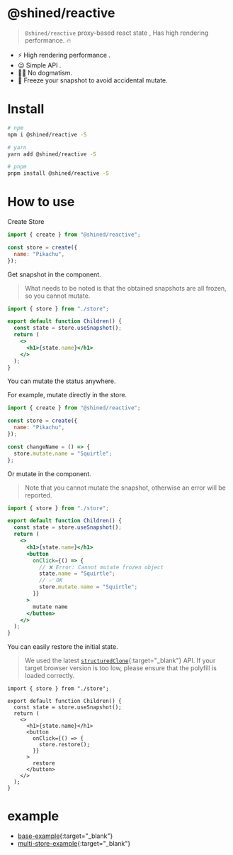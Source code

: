 # @shined/reactive

> `@shined/reactive` proxy-based react state , Has high rendering performance. 🔥

- ⚡️ High rendering performance .
- 😉 Simple API .
- 🏄‍♂️ No dogmatism.
- 🔐 Freeze your snapshot to avoid accidental mutate.

# Install

```bash
# npm
npm i @shined/reactive -S
```

```bash
# yarn
yarn add @shined/reactive -S
```

```bash
# pnpm
pnpm install @shined/reactive -S
```

# How to use

Create Store

```jsx
import { create } from "@shined/reactive";

const store = create({
  name: "Pikachu",
});
```

Get snapshot in the component.

> What needs to be noted is that the obtained snapshots are all frozen, so you cannot mutate.

```jsx
import { store } from "./store";

export default function Children() {
  const state = store.useSnapshot();
  return (
    <>
      <h1>{state.name}</h1>
    </>
  );
}
```

You can mutate the status anywhere.

For example, mutate directly in the store.

```jsx
import { create } from "@shined/reactive";

const store = create({
  name: "Pikachu",
});

const changeName = () => {
  store.mutate.name = "Squirtle";
};
```

Or mutate in the component.

> Note that you cannot mutate the snapshot, otherwise an error will be reported.

```jsx
import { store } from "./store";

export default function Children() {
  const state = store.useSnapshot();
  return (
    <>
      <h1>{state.name}</h1>
      <button
        onClick={() => {
          // ❌ Error: Cannot mutate frozen object
          state.name = "Squirtle";
          // ✅ OK
          store.mutate.name = "Squirtle";
        }}
      >
        mutate name
      </button>
    </>
  );
}
```

You can easily restore the initial state.

> We used the latest [`structuredClone`](https://developer.mozilla.org/en-US/docs/Web/API/structuredClone){:target="\_blank"} API. If your target browser version is too low, please ensure that the polyfill is loaded correctly.

```tsx
import { store } from "./store";

export default function Children() {
  const state = store.useSnapshot();
  return (
    <>
      <h1>{state.name}</h1>
      <button
        onClick={() => {
          store.restore();
        }}
      >
        restore
      </button>
    </>
  );
}
```

# example

- [base-example](https://stackblitz.com/edit/vitejs-vite-zli31f?file=src%2Fmain.tsx){:target="\_blank"}
- [multi-store-example](https://stackblitz.com/edit/vitejs-vite-n5azuk?file=src%2Fmain.tsx){:target="\_blank"}
